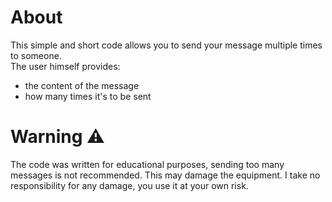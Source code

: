 # About
This simple and short code allows you to send your message multiple times to someone.
<br>The user himself provides:
* the content of the message
* how many times it's to be sent

# Warning ⚠️
The code was written for educational purposes, sending too many messages is not recommended. 
This may damage the equipment. I take no responsibility for any damage, you use it at your own risk.

